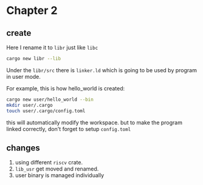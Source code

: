 # Chapter 2

## create

Here I rename it to `libr` just like `libc`
```sh
cargo new libr --lib
```

Under the `libr/src` there is `linker.ld` which is going to be used by program in user mode.

For example, this is how hello_world is created:
```sh
cargo new user/hello_world --bin
mkdir user/.cargo
touch user/.cargo/config.toml
```
this will automatically modify the workspace.
but to make the program linked correctly, don't forget to setup `config.toml`

## changes

1. using different `riscv` crate.
2. `lib_usr` get moved and renamed.
3. user binary is managed individually 